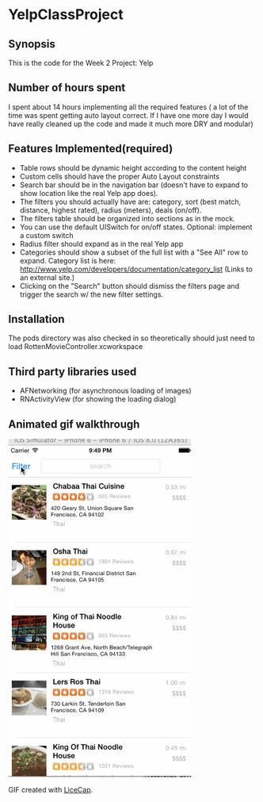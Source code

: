 YelpClassProject
================
## Synopsis

This is the code for the Week 2 Project: Yelp

## Number of hours spent

I spent about 14 hours implementing all the required features ( a lot of the time was spent getting auto layout correct. 
If I have one more day I would have really cleaned up the code and made it much more DRY and modular)

## Features Implemented(required)

* Table rows should be dynamic height according to the content height
* Custom cells should have the proper Auto Layout constraints
* Search bar should be in the navigation bar (doesn't have to expand to show location like the real Yelp app does).
* The filters you should actually have are: category, sort (best match, distance, highest rated), radius (meters), deals (on/off).
* The filters table should be organized into sections as in the mock.
* You can use the default UISwitch for on/off states. Optional: implement a custom switch
* Radius filter should expand as in the real Yelp app
* Categories should show a subset of the full list with a "See All" row to expand. Category list is here: http://www.yelp.com/developers/documentation/category_list (Links to an external site.)
* Clicking on the "Search" button should dismiss the filters page and trigger the search w/ the new filter settings.


## Installation
The pods directory was also checked in so theoretically should just need to load RottenMovieController.xcworkspace

## Third party libraries used

* AFNetworking (for asynchronous loading of images)
* RNActivityView (for showing the loading dialog)


## Animated gif walkthrough
![Video Walkthrough](walkThrough.gif)

GIF created with [LiceCap](http://www.cockos.com/licecap/).
